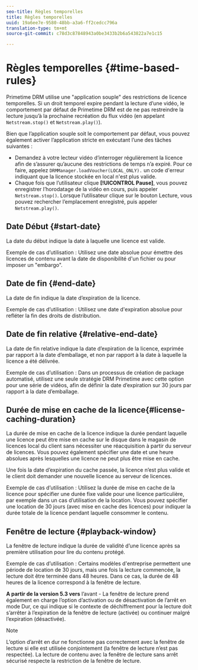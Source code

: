 ```yaml
---
seo-title: Règles temporelles
title: Règles temporelles
uuid: 19a6ee7e-9580-48bb-a3a6-ff2cedcc796a
translation-type: tm+mt
source-git-commit: c78d3c87848943a0be3433b2b6a543822a7e1c15

---
```



# Règles temporelles {#time-based-rules}

Primetime DRM utilise une &quot;application souple&quot; des restrictions de licence temporelles. Si un droit temporel expire pendant la lecture d’une vidéo, le comportement par défaut de Primetime DRM est de ne pas restreindre la lecture jusqu’à la prochaine recréation du flux vidéo (en appelant `Netstream.stop()` et `Netstream.play()`).

Bien que l’application souple soit le comportement par défaut, vous pouvez également activer l’application stricte en exécutant l’une des tâches suivantes :

* Demandez à votre lecteur vidéo d’interroger régulièrement la licence afin de s’assurer qu’aucune des restrictions de temps n’a expiré. Pour ce faire, appelez `DRMManager.loadVoucher(LOCAL_ONLY).` un code d&#39;erreur indiquant que la licence stockée en local n&#39;est plus valide.
* Chaque fois que l’utilisateur clique **[!UICONTROL Pause]**, vous pouvez enregistrer l’horodatage de la vidéo en cours, puis appeler `Netstream.stop()`. Lorsque l’utilisateur clique sur le bouton Lecture, vous pouvez rechercher l’emplacement enregistré, puis appeler `Netstream.play()`.

## Date Début {#start-date}

La date du début indique la date à laquelle une licence est valide.

Exemple de cas d’utilisation : Utilisez une date absolue pour émettre des licences de contenu avant la date de disponibilité d&#39;un fichier ou pour imposer un &quot;embargo&quot;.

## Date de fin {#end-date}

La date de fin indique la date d’expiration de la licence.

Exemple de cas d’utilisation : Utilisez une date d&#39;expiration absolue pour refléter la fin des droits de distribution.

## Date de fin relative {#relative-end-date}

La date de fin relative indique la date d’expiration de la licence, exprimée par rapport à la date d’emballage, et non par rapport à la date à laquelle la licence a été délivrée.

Exemple de cas d’utilisation : Dans un processus de création de package automatisé, utilisez une seule stratégie DRM Primetime avec cette option pour une série de vidéos, afin de définir la date d’expiration sur 30 jours par rapport à la date d’emballage.

## Durée de mise en cache de la licence{#license-caching-duration}

La durée de mise en cache de la licence indique la durée pendant laquelle une licence peut être mise en cache sur le disque dans le magasin de licences local du client sans nécessiter une réacquisition à partir du serveur de licences. Vous pouvez également spécifier une date et une heure absolues après lesquelles une licence ne peut plus être mise en cache.

Une fois la date d’expiration du cache passée, la licence n’est plus valide et le client doit demander une nouvelle licence au serveur de licences.

Exemple de cas d’utilisation : Utilisez la durée de mise en cache de la licence pour spécifier une durée fixe valide pour une licence particulière, par exemple dans un cas d’utilisation de la location. Vous pouvez spécifier une location de 30 jours (avec mise en cache des licences) pour indiquer la durée totale de la licence pendant laquelle consommer le contenu.

## Fenêtre de lecture {#playback-window}

La fenêtre de lecture indique la durée de validité d’une licence après sa première utilisation pour lire du contenu protégé.

Exemple de cas d’utilisation : Certains modèles d&#39;entreprise permettent une période de location de 30 jours, mais une fois la lecture commencée, la lecture doit être terminée dans 48 heures. Dans ce cas, la durée de 48 heures de la licence correspond à la fenêtre de lecture.

**A partir de la version 5.3 vers** l’avant - La fenêtre de lecture prend également en charge l’option d’activation ou de désactivation de l’arrêt en mode Dur, ce qui indique si le contexte de déchiffrement pour la lecture doit s’arrêter à l’expiration de la fenêtre de lecture (activée) ou continuer malgré l’expiration (désactivée).

>[!NOTE]
>
>L’option d’arrêt en dur ne fonctionne pas correctement avec la fenêtre de lecture si elle est utilisée conjointement (la fenêtre de lecture n’est pas respectée). La lecture de contenu avec la fenêtre de lecture sans arrêt sécurisé respecte la restriction de la fenêtre de lecture.